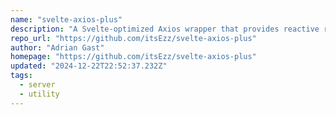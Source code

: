 ```yaml
---
name: "svelte-axios-plus"
description: "A Svelte-optimized Axios wrapper that provides reactive request handling, built-in caching, and simplified state management for HTTP requests."
repo_url: "https://github.com/itsEzz/svelte-axios-plus"
author: "Adrian Gast"
homepage: "https://github.com/itsEzz/svelte-axios-plus"
updated: "2024-12-22T22:52:37.232Z"
tags: 
  - server
  - utility
---
```


